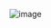 ![image](https://github.com/Pharazz/JPEGEncDec/assets/32317419/0a3971fb-1a55-414c-9015-17588428802e)
